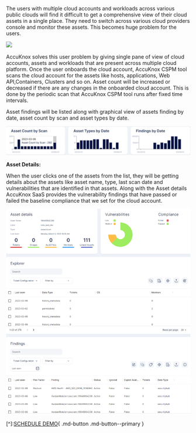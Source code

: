

The users with multiple cloud accounts and workloads across various public clouds will find it difficult to get a comprehensive view of their cloud assets in a single place. They need to switch across various cloud providers console and monitor these assets. This becomes huge problem for the users. 

![](/use-cases/images/assets-1.png)

AccuKnox solves this user problem by giving single pane of view of cloud accounts, assets and workloads that are present across multiple cloud platform. Once the user onboards the cloud account, AccuKnox CSPM tool scans the cloud account for the assets like hosts, applications, Web API,Containers, Clusters and so on. Asset count will be increased or decreased if there are any changes in the onboarded cloud account. This is done by the periodic scan that AccuKnox CSPM tool runs after fixed time intervals. 

Asset findings will be listed along with graphical view of assets finding by date,  asset count by scan and asset types by date. 

![](/use-cases/images/assets-2.png)

**Asset Details:** 

When the user clicks one of the assets from the list, they will be getting details about the assets like asset name, type, last scan date and vulnerabilities that are identified in that assets. Along with the Asset details AccuKnox SaaS provides the vulnerability findings that have passed or failed the baseline compliance that we set for the cloud account. 

![](/use-cases/images/assets-3.png)

[^]:[SCHEDULE DEMO](https://www.accuknox.com/contact-us){ .md-button .md-button--primary }